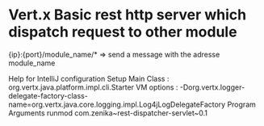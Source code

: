 # Vert.x Basic rest http server which dispatch request to other module

{ip}:{port}/module_name/* => send a message with the adresse module_name

Help for IntelliJ configuration Setup
Main Class : org.vertx.java.platform.impl.cli.Starter
VM options : -Dorg.vertx.logger-delegate-factory-class-name=org.vertx.java.core.logging.impl.Log4jLogDelegateFactory
Program Arguments runmod com.zenika~rest-dispatcher-servlet~0.1